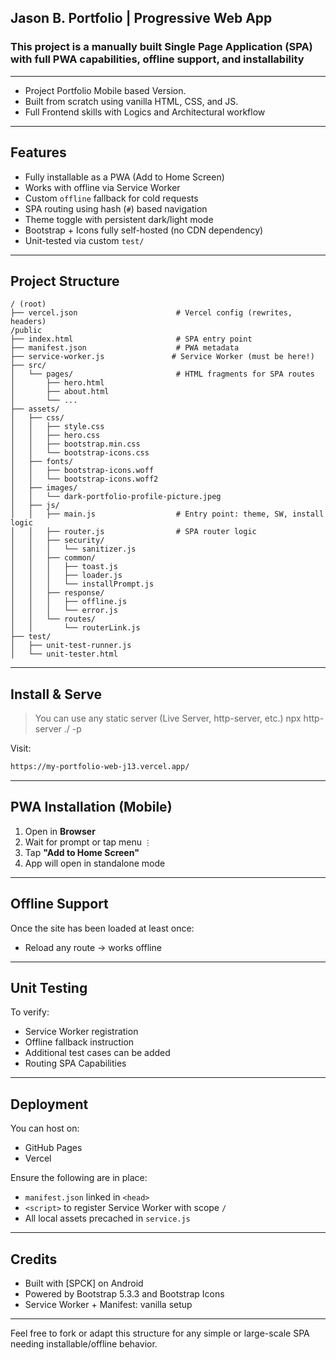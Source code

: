 ## Jason B. Portfolio | Progressive Web App

### This project is a manually built Single Page Application (SPA) with full PWA capabilities, offline support, and installability
---

- Project Portfolio Mobile based Version.
- Built from scratch using vanilla HTML, CSS, and JS.
- Full Frontend skills with Logics and Architectural workflow

---

## Features

- Fully installable as a PWA (Add to Home Screen)
- Works with offline via Service Worker
- Custom `offline` fallback for cold requests
- SPA routing using hash (`#`) based navigation
- Theme toggle with persistent dark/light mode
- Bootstrap + Icons fully self-hosted (no CDN dependency)
- Unit-tested via custom `test/`

---

## Project Structure

```
/ (root)
├── vercel.json                      # Vercel config (rewrites, headers)
/public
├── index.html                       # SPA entry point
├── manifest.json                    # PWA metadata
├── service-worker.js               # Service Worker (must be here!)
├── src/
│   └── pages/                       # HTML fragments for SPA routes
│       ├── hero.html
│       ├── about.html
│       └── ...
├── assets/
│   ├── css/
│   │   ├── style.css
│   │   ├── hero.css
│   │   ├── bootstrap.min.css
│   │   └── bootstrap-icons.css
│   ├── fonts/
│   │   ├── bootstrap-icons.woff
│   │   └── bootstrap-icons.woff2
│   ├── images/
│   │   └── dark-portfolio-profile-picture.jpeg
│   ├── js/
│   │   ├── main.js                  # Entry point: theme, SW, install logic
│   │   ├── router.js                # SPA router logic
│   │   ├── security/
│   │   │   └── sanitizer.js
│   │   ├── common/
│   │   │   ├── toast.js
│   │   │   ├── loader.js
│   │   │   └── installPrompt.js
│   │   ├── response/
│   │   │   ├── offline.js
│   │   │   └── error.js
│   │   └── routes/
│   │       └── routerLink.js
├── test/
│   ├── unit-test-runner.js
│   └── unit-tester.html

```

---

## Install & Serve

> You can use any static server (Live Server, http-server, etc.) npx http-server ./ -p 

Visit: 
```bash
https://my-portfolio-web-j13.vercel.app/
```
---

## PWA Installation (Mobile)

1. Open in **Browser**
2. Wait for prompt or tap menu `⋮`
3. Tap **"Add to Home Screen"**
4. App will open in standalone mode

---

## Offline Support

Once the site has been loaded at least once:
- Reload any route → works offline

---

## Unit Testing
To verify:
- Service Worker registration
- Offline fallback instruction
- Additional test cases can be added
- Routing SPA Capabilities 
---

## Deployment

You can host on:
- GitHub Pages
- Vercel

Ensure the following are in place:
- `manifest.json` linked in `<head>`
- `<script>` to register Service Worker with scope `/`
- All local assets precached in `service.js`

---

## Credits

- Built with [SPCK] on Android 
- Powered by Bootstrap 5.3.3 and Bootstrap Icons
- Service Worker + Manifest: vanilla setup

---

Feel free to fork or adapt this structure for any simple or large-scale SPA needing installable/offline behavior.

